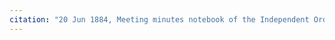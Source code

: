 ```yaml
---
citation: "20 Jun 1884, Meeting minutes notebook of the Independent Order of Good Templars, High Bridge Lodge No. 296, Tompkins County History Center, Ithaca NY."
---
```



